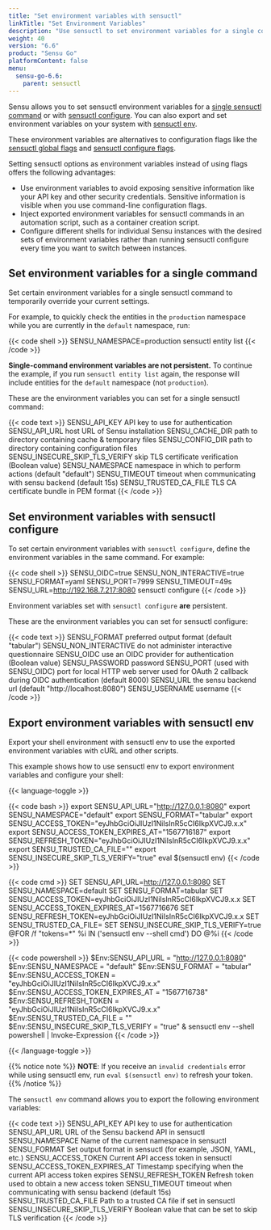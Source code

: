 ```yaml
---
title: "Set environment variables with sensuctl"
linkTitle: "Set Environment Variables"
description: "Use sensuctl to set environment variables for a single command or for all sensuctl commands and export and set environment variables on your system."
weight: 40
version: "6.6"
product: "Sensu Go"
platformContent: false 
menu:
  sensu-go-6.6:
    parent: sensuctl
---
```


Sensu allows you to set sensuctl environment variables for a [single sensuctl command][1] or with [sensuctl configure][2].
You can also export and set environment variables on your system with [sensuctl env][3].

These environment variables are alternatives to configuration flags like the [sensuctl global flags][4] and [sensuctl configure flags][5].

Setting sensuctl options as environment variables instead of using flags offers the following advantages:

- Use environment variables to avoid exposing sensitive information like your API key and other security credentials.
Sensitive information is visible when you use command-line configuration flags.
- Inject exported environment variables for sensuctl commands in an automation script, such as a container creation script.
- Configure different shells for individual Sensu instances with the desired sets of environment variables rather than running sensuctl configure every time you want to switch between instances.

## Set environment variables for a single command

Set certain environment variables for a single sensuctl command to temporarily override your current settings.

For example, to quickly check the entities in the `production` namespace while you are currently in the `default` namespace, run:

{{< code shell >}}
SENSU_NAMESPACE=production sensuctl entity list
{{< /code >}}

**Single-command environment variables are not persistent.**
To continue the example, if you run `sensuctl entity list` again, the response will include entities for the `default` namespace (not `production`).

These are the environment variables you can set for a single sensuctl command:

{{< code text >}}
SENSU_API_KEY                     API key to use for authentication
SENSU_API_URL                     host URL of Sensu installation
SENSU_CACHE_DIR                   path to directory containing cache & temporary files
SENSU_CONFIG_DIR                  path to directory containing configuration files
SENSU_INSECURE_SKIP_TLS_VERIFY    skip TLS certificate verification (Boolean value)
SENSU_NAMESPACE                   namespace in which to perform actions (default "default")
SENSU_TIMEOUT                     timeout when communicating with sensu backend (default 15s)
SENSU_TRUSTED_CA_FILE             TLS CA certificate bundle in PEM format
{{< /code >}}

## Set environment variables with sensuctl configure

To set certain environment variables with `sensuctl configure`, define the environment variables in the same command.
For example:

{{< code shell >}}
SENSU_OIDC=true SENSU_NON_INTERACTIVE=true SENSU_FORMAT=yaml SENSU_PORT=7999 SENSU_TIMEOUT=49s SENSU_URL=http://192.168.7.217:8080 sensuctl configure
{{< /code >}}

Environment variables set with `sensuctl configure` **are** persistent.

These are the environment variables you can set for sensuctl configure:

{{< code text >}}
SENSU_FORMAT                      preferred output format (default "tabular")
SENSU_NON_INTERACTIVE             do not administer interactive questionnaire
SENSU_OIDC                        use an OIDC provider for authentication (Boolean value)
SENSU_PASSWORD                    password
SENSU_PORT (used with SENSU_OIDC) port for local HTTP web server used for OAuth 2 callback during OIDC authentication (default 8000)
SENSU_URL                         the sensu backend url (default "http://localhost:8080")
SENSU_USERNAME                    username
{{< /code >}}

## Export environment variables with sensuctl env

Export your shell environment with sensuctl env to use the exported environment variables with cURL and other scripts.

This example shows how to use sensuctl env to export environment variables and configure your shell:

{{< language-toggle >}}

{{< code bash >}}
export SENSU_API_URL="http://127.0.0.1:8080"
export SENSU_NAMESPACE="default"
export SENSU_FORMAT="tabular"
export SENSU_ACCESS_TOKEN="eyJhbGciOiJIUzI1NiIsInR5cCI6IkpXVCJ9.x.x"
export SENSU_ACCESS_TOKEN_EXPIRES_AT="1567716187"
export SENSU_REFRESH_TOKEN="eyJhbGciOiJIUzI1NiIsInR5cCI6IkpXVCJ9.x.x"
export SENSU_TRUSTED_CA_FILE=""
export SENSU_INSECURE_SKIP_TLS_VERIFY="true"
eval $(sensuctl env)
{{< /code >}}

{{< code cmd >}}
SET SENSU_API_URL=http://127.0.0.1:8080
SET SENSU_NAMESPACE=default
SET SENSU_FORMAT=tabular
SET SENSU_ACCESS_TOKEN=eyJhbGciOiJIUzI1NiIsInR5cCI6IkpXVCJ9.x.x
SET SENSU_ACCESS_TOKEN_EXPIRES_AT=1567716676
SET SENSU_REFRESH_TOKEN=eyJhbGciOiJIUzI1NiIsInR5cCI6IkpXVCJ9.x.x
SET SENSU_TRUSTED_CA_FILE=
SET SENSU_INSECURE_SKIP_TLS_VERIFY=true
@FOR /f "tokens=*" %i IN ('sensuctl env --shell cmd') DO @%i
{{< /code >}}

{{< code powershell >}}
$Env:SENSU_API_URL = "http://127.0.0.1:8080"
$Env:SENSU_NAMESPACE = "default"
$Env:SENSU_FORMAT = "tabular"
$Env:SENSU_ACCESS_TOKEN = "eyJhbGciOiJIUzI1NiIsInR5cCI6IkpXVCJ9.x.x"
$Env:SENSU_ACCESS_TOKEN_EXPIRES_AT = "1567716738"
$Env:SENSU_REFRESH_TOKEN = "eyJhbGciOiJIUzI1NiIsInR5cCI6IkpXVCJ9.x.x"
$Env:SENSU_TRUSTED_CA_FILE = ""
$Env:SENSU_INSECURE_SKIP_TLS_VERIFY = "true"
& sensuctl env --shell powershell | Invoke-Expression
{{< /code >}}

{{< /language-toggle >}}

{{% notice note %}}
**NOTE**: If you receive an `invalid credentials` error while using sensuctl env, run `eval $(sensuctl env)` to refresh your token.
{{% /notice %}}

The `sensuctl env` command allows you to export the following environment variables:

{{< code text >}}
SENSU_API_KEY                     API key to use for authentication
SENSU_API_URL                     URL of the Sensu backend API in sensuctl
SENSU_NAMESPACE                   Name of the current namespace in sensuctl
SENSU_FORMAT                      Set output format in sensuctl (for example, JSON, YAML, etc.)
SENSU_ACCESS_TOKEN                Current API access token in sensuctl
SENSU_ACCESS_TOKEN_EXPIRES_AT     Timestamp specifying when the current API access token expires
SENSU_REFRESH_TOKEN               Refresh token used to obtain a new access token
SENSU_TIMEOUT                     timeout when communicating with sensu backend (default 15s)
SENSU_TRUSTED_CA_FILE             Path to a trusted CA file if set in sensuctl
SENSU_INSECURE_SKIP_TLS_VERIFY    Boolean value that can be set to skip TLS verification
{{< /code >}}


[1]: #set-environment-variables-for-a-single-command
[2]: #set-environment-variables-with-sensuctl-configure
[3]: #set-environment-variables-with-sensuctl-env
[4]: ../#use-global-flags-for-sensuctl-settings
[5]: ../#sensuctl-configure-flags
